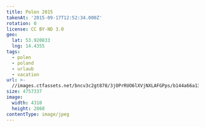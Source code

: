 ```yaml
---
title: Polen 2015
takenAt: '2015-09-17T12:52:34.000Z'
rotation: 0
license: CC BY-ND 3.0
geo:
  lat: 53.920833
  lng: 14.4355
tags:
  - polen
  - poland
  - urlaub
  - vacation
url: >-
  //images.ctfassets.net/bncv3c2gt878/3jOPrRUO6lXVjNXLAFGPps/b144a66a13c918125a1f561a7f651e91/polen-2015_25657219920_o
size: 4757337
image:
  width: 4310
  height: 2868
contentType: image/jpeg
---
```


